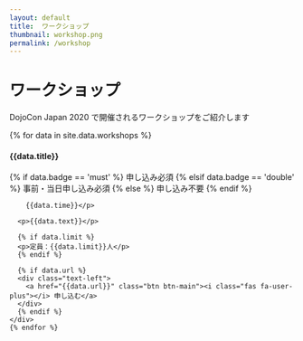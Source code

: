 ```yaml
---
layout: default
title:  ワークショップ
thumbnail: workshop.png
permalink: /workshop
---
```


<div class="container mt-5">
  <div class="row">
    <div class="col-6 offset-3">
      <h1>ワークショップ</h1>
      <p>DojoCon Japan 2020 で開催されるワークショップをご紹介します</p>
    </div>
  </div>

  <div class="row text-left">
    {% for data in site.data.workshops %}
    <div class="col-md-6 col-12 p-3">
      <h4 class="ws-title">{{data.title}}</h4>
      <p>
        {% if data.badge == 'must' %}
        <span class="badge badge-must">申し込み必須</span> 
        {% elsif data.badge == 'double' %}
        <span class="badge badge-must">事前・当日申し込み必須</span>
        {% else %}
        <span class="badge badge-none">申し込み不要</span>
        {% endif %}

        {{data.time}}</p> 

      <p>{{data.text}}</p>

      {% if data.limit %}
      <p>定員：{{data.limit}}人</p>
      {% endif %}

      {% if data.url %}
      <div class="text-left">
        <a href="{{data.url}}" class="btn btn-main"><i class="fas fa-user-plus"></i> 申し込む</a>
      </div>
      {% endif %}
    </div>
    {% endfor %}
  </div>
</div>
